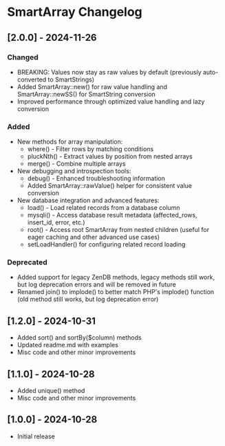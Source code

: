 # SmartArray Changelog

## [2.0.0] - 2024-11-26

### Changed
* BREAKING: Values now stay as raw values by default (previously auto-converted to SmartStrings)
* Added SmartArray::new() for raw value handling and SmartArray::newSS() for SmartString conversion
* Improved performance through optimized value handling and lazy conversion

### Added
* New methods for array manipulation:
    * where() - Filter rows by matching conditions
    * pluckNth() - Extract values by position from nested arrays
    * merge() - Combine multiple arrays
* New debugging and introspection tools:
    * debug() - Enhanced troubleshooting information
    * Added SmartArray::rawValue() helper for consistent value conversion
* New database integration and advanced features:
    * load() - Load related records from a database column 
    * mysqli() - Access database result metadata (affected_rows, insert_id, error, etc.)
    * root() - Access root SmartArray from nested children (useful for eager caching and other advanced use cases)
    * setLoadHandler() for configuring related record loading

### Deprecated
- Added support for legacy ZenDB methods, legacy methods still work, but log deprecation errors and will be removed in future
- Renamed join() to implode() to better match PHP's implode() function (old method still works, but log deprecation error)

## [1.2.0] - 2024-10-31
* Added sort() and sortBy($column) methods
* Updated readme.md with examples
* Misc code and other minor improvements

## [1.1.0] - 2024-10-28
* Added unique() method
* Misc code and other minor improvements

## [1.0.0] - 2024-10-28
* Initial release
